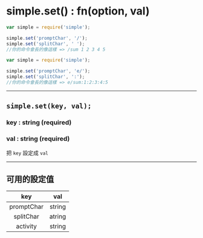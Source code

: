 # simple.set() : fn(option, val) #
```js
var simple = require('simple');

simple.set('promptChar', '/');
simple.set('splitChar', ' ');
//你的命令會長的像這樣 => /sum 1 2 3 4 5
```
```js
var simple = require('simple');

simple.set('promptChar', 'e/');
simple.set('splitChar', ':');
//你的命令會長的像這樣 => e/sum:1:2:3:4:5

```
---
## `simple.set(key, val);` ##
### key : string (required) ###
### val : string (required) ###

把 `key` 設定成 `val`    

---
## 可用的設定值 ##

|   key      |   val      |
|   :----:   |   :----:   |
| promptChar |   string   |
| splitChar  |   atring   |
| activity   |   string   |
